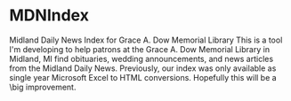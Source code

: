 # MDNIndex
Midland Daily News Index for Grace A. Dow Memorial Library
This is a tool I'm developing to help patrons at the Grace A. Dow Memorial Library in Midland, MI find obituaries, 
wedding announcements, and news articles from the Midland Daily News.  Previously, our index was only available as 
single year Microsoft Excel to HTML conversions.  Hopefully this will be a \big improvement.
